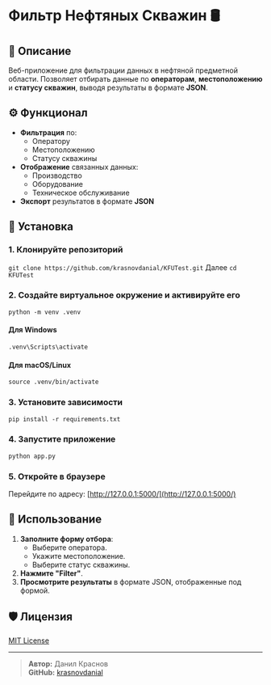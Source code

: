 # Фильтр Нефтяных Скважин 🛢️

## 📄 Описание

Веб-приложение для фильтрации данных в нефтяной предметной области. Позволяет отбирать данные по **операторам**, **местоположению** и **статусу скважин**, выводя результаты в формате **JSON**.

## ⚙️ Функционал

- **Фильтрация** по:
  - Оператору
  - Местоположению
  - Статусу скважины
- **Отображение** связанных данных:
  - Производство
  - Оборудование
  - Техническое обслуживание
- **Экспорт** результатов в формате **JSON**

## 🚀 Установка

### 1. Клонируйте репозиторий

`
git clone https://github.com/krasnovdanial/KFUTest.git
`
Далее
`
cd KFUTest
`
### 2. Создайте виртуальное окружение и активируйте его
`
python -m venv .venv
`
#### Для Windows
`
.venv\Scripts\activate
`
#### Для macOS/Linux
`
source .venv/bin/activate
`
### 3. Установите зависимости
`
pip install -r requirements.txt
`
### 4. Запустите приложение
`
python app.py
`
### 5. Откройте в браузере

Перейдите по адресу: [http://127.0.0.1:5000/](http://127.0.0.1:5000/)

## 📝 Использование

1. **Заполните форму отбора**:
   - Выберите оператора.
   - Укажите местоположение.
   - Выберите статус скважины.
2. **Нажмите "Filter"**.
3. **Просмотрите результаты** в формате JSON, отображенные под формой.

## 🛡️ Лицензия

[MIT License](LICENSE)

---

> **Автор:** Данил Краснов  
> **GitHub:** [krasnovdanial](https://github.com/krasnovdanial)
